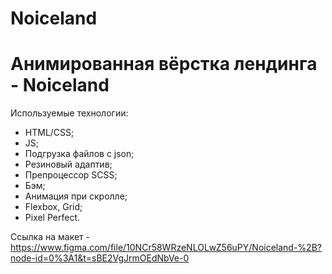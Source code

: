 # Noiceland
# Анимированная вёрстка лендинга - Noiceland


Используемые технологии:
- HTML/CSS;
- JS;
- Подгрузка файлов с json;
- Резиновый адаптив;
- Препроцессор SCSS;
- Бэм;
- Анимация при скролле;
- Flexbox, Grid;
- Pixel Perfect.

Ссылка на макет - https://www.figma.com/file/10NCr58WRzeNLOLwZ56uPY/Noiceland-%2B?node-id=0%3A1&t=sBE2VgJrmOEdNbVe-0
